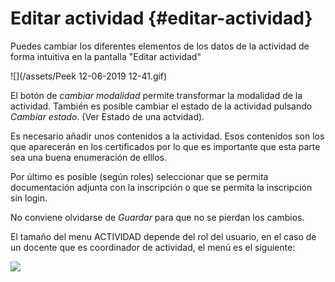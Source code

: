 # Editar actividad {#editar-actividad}

Puedes cambiar los diferentes elementos de los datos de la actividad de forma intuitiva en la pantalla "Editar actividad"

![](/assets/Peek 12-06-2019 12-41.gif)

El botón de _cambiar modalidad_ permite transformar la modalidad de la actividad. También es posible cambiar el estado de la actividad pulsando _Cambiar estado_. (Ver Estado de una actvidad).

Es necesario añadir unos contenidos a la actividad. Esos contenidos son los que aparecerán en los certificados por lo que es importante que esta parte sea una buena enumeración de elllos.

Por último es posible (según roles) seleccionar que se permita documentación adjunta con la inscripción o que se permita la inscripción sin login.

No conviene olvidarse de _Guardar_ para que no se pierdan los cambios.

El tamaño del menu ACTIVIDAD depende del rol del usuario, en el caso de un docente que es coordinador de actividad, el menú es el siguiente:

![](/assets/Selección_726.png)









